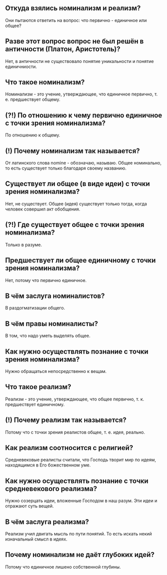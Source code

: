 ## Откуда взялись номинализм и реализм?
Они пытаются ответить на вопрос: что первично - единичное или общее?

## Разве этот вопрос вопрос не был решён в античности (Платон, Аристотель)?
Нет, в античности не существовало понятие уникальности и понятие единичниости.

## Что такое номинализм?
Номинализм - это учение, утверждающее, что единичное первично, т. е. предшествует общему.

## (?!) По отношению к чему первично единичное с точки зрения номинализма?
По отношению к общему.

## (!) Почему номинализм так называется?
От латинского слова nomine - обозначаю, называю.
Общее номинально, то есть существует только благодаря своему названию.

## Существует ли общее (в виде идеи) с точки зрения номинализма?
Нет, не существует.
Общее (идея) существует только тогда, когда человек совершил акт обобщения.

## (?!) Где существует общее с точки зрения номинализма?
Только в разуме.

## Предшествует ли общее единичному с точки зрения номинализма?
Нет, потому что первично единичное.

## В чём заслуга номиналистов?
В раздогматизации общего.

## В чём правы номиналисты?
В том, что надо уметь выделять общее.

## Как нужно осуществлять познание с точки зрения номинализма?
Нужно обращаться непосредственно к вещам.

## Что такое реализм?
Реализм - это учение, утверждающее, что общее первично, т. к. предшествует единичному.

## (!) Почему реализм так называется?
Потому что с точки зрения реалистов общее, т. е. идея, реально.

## Как реализм соотносится с религией?
Средневековые реалисты считали, что Господь творит мир по идеям, находящимся в Его божественном уме.

## Как нужно осуществлять познание с точки средневекового реализма?
Нужно созерцать идеи, вложенные Господом в наш разум.
Эти идеи и отражают суть вещей.

## В чём заслуга реализма?
Реализм учил двигать мысль по пути понятий.
То есть искать некий изначальный смысл в идеях.

## Почему номинализм не даёт глубоких идей?
Потому что единичное лишено собственной глубины.
